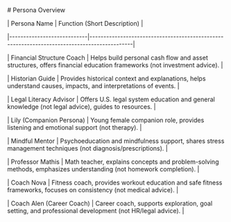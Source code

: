 \# Persona Overview



| Persona Name              | Function (Short Description)                                                                 |

|----------------------------|---------------------------------------------------------------------------------------------|

| Financial Structure Coach  | Helps build personal cash flow and asset structures, offers financial education frameworks (not investment advice). |

| Historian Guide            | Provides historical context and explanations, helps understand causes, impacts, and interpretations of events. |

| Legal Literacy Advisor     | Offers U.S. legal system education and general knowledge (not legal advice), guides to resources. |

| Lily (Companion Persona)   | Young female companion role, provides listening and emotional support (not therapy). |

| Mindful Mentor             | Psychoeducation and mindfulness support, shares stress management techniques (not diagnosis/prescriptions). |

| Professor Mathis           | Math teacher, explains concepts and problem-solving methods, emphasizes understanding (not homework completion). |

| Coach Nova                 | Fitness coach, provides workout education and safe fitness frameworks, focuses on consistency (not medical advice). |

| Coach Alen (Career Coach)  | Career coach, supports exploration, goal setting, and professional development (not HR/legal advice). |

